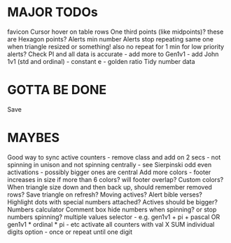MAJOR TODOs
===========

favicon
Cursor hover on table rows
One third points (like midpoints)? these are Hexagon points?
Alerts min number
Alerts stop repeating same one when triangle resized or something! also no repeat for 1 min for low priority alerts?
Check PI and all data is accurate - add more to Gen1v1 - add John 1v1 (std and ordinal) - constant e - golden ratio
Tidy number data

GOTTA BE DONE
=============

Save

MAYBES
======

Good way to sync active counters - remove class and add on 2 secs - not spinning in unison and not spinning centrally - see Sierpinski odd even activations - possibly bigger ones are central
Add more colors - footer increases in size if more than 6 colors? will footer overlap?
Custom colors?
When triangle size down and then back up, should remember removed rows?
Save triangle on refresh?
Moving actives?
Alert bible verses?
Highlight dots with special numbers attached?
Actives should be bigger?
Numbers calculator
Comment box
hide numbers when spinning? or stop numbers spinning?
multiple values selector - e.g. gen1v1 + pi + pascal OR gen1v1 * ordinal * pi - etc
activate all counters with val X
SUM individual digits option - once or repeat until one digit


